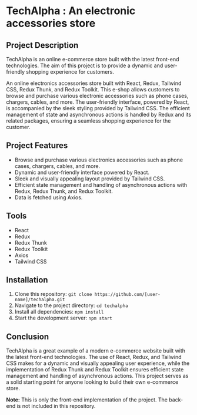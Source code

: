 # TechAlpha : An electronic accessories store

## Project Description
TechAlpha is an online e-commerce store built with the latest front-end technologies. The aim of this project is to provide a dynamic and user-friendly shopping experience for customers.

An online electronics accessories store built with React, Redux, Tailwind CSS, Redux Thunk, and Redux Toolkit. This e-shop allows customers to browse and purchase various electronic accessories such as phone cases, chargers, cables, and more. The user-friendly interface, powered by React, is accompanied by the sleek styling provided by Tailwind CSS. The efficient management of state and asynchronous actions is handled by Redux and its related packages, ensuring a seamless shopping experience for the customer.

## Project Features
- Browse and purchase various electronics accessories such as phone cases, chargers, cables, and more.
- Dynamic and user-friendly interface powered by React.
- Sleek and visually appealing layout provided by Tailwind CSS.
- Efficient state management and handling of asynchronous actions with Redux, Redux Thunk, and Redux Toolkit.
- Data is fetched using Axios.

## Tools
- React
- Redux
- Redux Thunk
- Redux Toolkit
- Axios
- Tailwind CSS

## Installation
1. Clone this repository: `git clone https://github.com/[user-name]/techalpha.git`
2. Navigate to the project directory: `cd techalpha`
3. Install all dependencies: `npm install`
4. Start the development server: `npm start`

## Conclusion
TechAlpha is a great example of a modern e-commerce website built with the latest front-end technologies. The use of React, Redux, and Tailwind CSS makes for a dynamic and visually appealing user experience, while the implementation of Redux Thunk and Redux Toolkit ensures efficient state management and handling of asynchronous actions. This project serves as a solid starting point for anyone looking to build their own e-commerce store.

**Note:** This is only the front-end implementation of the project. The back-end is not included in this repository.
